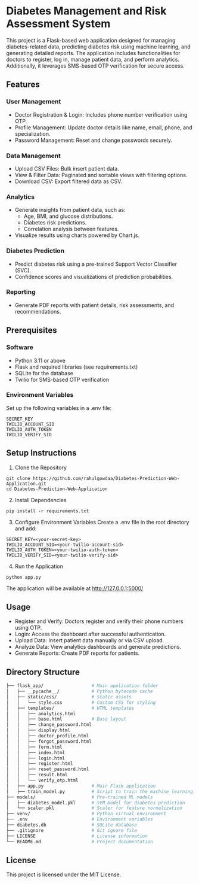 
# Diabetes Management and Risk Assessment System

This project is a Flask-based web application designed for managing diabetes-related data, predicting diabetes risk using machine learning, and generating detailed reports. The application includes functionalities for doctors to register, log in, manage patient data, and perform analytics. Additionally, it leverages SMS-based OTP verification for secure access.

## Features

### User Management

- Doctor Registration & Login: Includes phone number verification using OTP.
- Profile Management: Update doctor details like name, email, phone, and specialization.
- Password Management: Reset and change passwords securely.

### Data Management
- Upload CSV Files: Bulk insert patient data.
- View & Filter Data: Paginated and sortable views with filtering options.
- Download CSV: Export filtered data as CSV.

### Analytics
- Generate insights from patient data, such as:
    - Age, BMI, and glucose distributions.
    - Diabetes risk predictions.
    - Correlation analysis between features.
- Visualize results using charts powered by Chart.js.

### Diabetes Prediction
- Predict diabetes risk using a pre-trained Support Vector Classifier (SVC).
- Confidence scores and visualizations of prediction probabilities.

### Reporting
- Generate PDF reports with patient details, risk assessments, and recommendations.

## Prerequisites
### Software
- Python 3.11 or above
- Flask and required libraries (see requirements.txt)
- SQLite for the database
- Twilio for SMS-based OTP verification

### Environment Variables
Set up the following variables in a .env file:

    SECRET_KEY
    TWILIO_ACCOUNT_SID
    TWILIO_AUTH_TOKEN
    TWILIO_VERIFY_SID

## Setup Instructions

1. Clone the Repository

```
git clone https://github.com/rahulgowdaa/Diabetes-Prediction-Web-Application.git
cd Diabetes-Prediction-Web-Application
```
2. Install Dependencies

```
pip install -r requirements.txt
```
3. Configure Environment Variables Create a .env file in the root directory and add:
```
SECRET_KEY=<your-secret-key>
TWILIO_ACCOUNT_SID=<your-twilio-account-sid>
TWILIO_AUTH_TOKEN=<your-twilio-auth-token>
TWILIO_VERIFY_SID=<your-twilio-verify-sid>
```
4. Run the Application
```
python app.py
```
The application will be available at http://127.0.0.1:5000/

## Usage
- Register and Verify: Doctors register and verify their phone numbers using OTP.
- Login: Access the dashboard after successful authentication.
- Upload Data: Insert patient data manually or via CSV upload.
- Analyze Data: View analytics dashboards and generate predictions.
- Generate Reports: Create PDF reports for patients.

## Directory Structure
```bash
├── flask_app/                  # Main application folder
│   ├── __pycache__/            # Python bytecode cache
│   ├── static/css/             # Static assets
│   │   └── style.css           # Custom CSS for styling
│   ├── templates/              # HTML templates
│   │   ├── analytics.html
│   │   ├── base.html           # Base layout
│   │   ├── change_password.html
│   │   ├── display.html
│   │   ├── doctor_profile.html
│   │   ├── forgot_password.html
│   │   ├── form.html
│   │   ├── index.html
│   │   ├── login.html
│   │   ├── register.html
│   │   ├── reset_password.html
│   │   ├── result.html
│   │   └── verify_otp.html
│   ├── app.py                  # Main Flask application
│   ├── train_model.py          # Script to train the machine learning model
├── models/                     # Pre-trained ML models
│   ├── diabetes_model.pkl      # SVM model for diabetes prediction
│   └── scaler.pkl              # Scaler for feature normalization
├── venv/                       # Python virtual environment
├── .env                        # Environment variables
├── diabetes.db                 # SQLite database
├── .gitignore                  # Git ignore file
├── LICENSE                     # License information
└── README.md                   # Project documentation
``` 
## License
This project is licensed under the MIT License. 